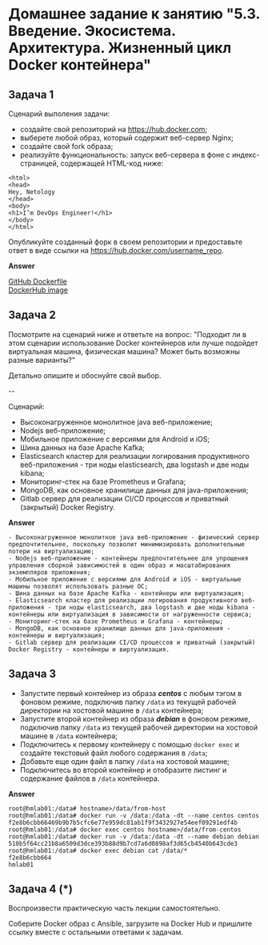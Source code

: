 
# Домашнее задание к занятию "5.3. Введение. Экосистема. Архитектура. Жизненный цикл Docker контейнера"

## Задача 1

Сценарий выполения задачи:

- создайте свой репозиторий на https://hub.docker.com;
- выберете любой образ, который содержит веб-сервер Nginx;
- создайте свой fork образа;
- реализуйте функциональность:
запуск веб-сервера в фоне с индекс-страницей, содержащей HTML-код ниже:
```
<html>
<head>
Hey, Netology
</head>
<body>
<h1>I’m DevOps Engineer!</h1>
</body>
</html>
```
Опубликуйте созданный форк в своем репозитории и предоставьте ответ в виде ссылки на https://hub.docker.com/username_repo.  

**Answer**

[ GitHub Dockerfile ](./Dockerfile-#1)  
[ DockerHub image](https://hub.docker.com/r/accesshasbeendenied/task1)

## Задача 2

Посмотрите на сценарий ниже и ответьте на вопрос:
"Подходит ли в этом сценарии использование Docker контейнеров или лучше подойдет виртуальная машина, физическая машина? Может быть возможны разные варианты?"

Детально опишите и обоснуйте свой выбор.

--

Сценарий:

- Высоконагруженное монолитное java веб-приложение;
- Nodejs веб-приложение;
- Мобильное приложение c версиями для Android и iOS;
- Шина данных на базе Apache Kafka;
- Elasticsearch кластер для реализации логирования продуктивного веб-приложения - три ноды elasticsearch, два logstash и две ноды kibana;
- Мониторинг-стек на базе Prometheus и Grafana;
- MongoDB, как основное хранилище данных для java-приложения;
- Gitlab сервер для реализации CI/CD процессов и приватный (закрытый) Docker Registry.  

**Answer**


    - Высоконагруженное монолитное java веб-приложение - физический сервер предпочтительнее, поскольку позволит минимизировать дополнительные потери на виртуализацию;
    - Nodejs веб-приложение - контейнеры предпочтительнее для упрощения управления сборкой зависимостей в один образ и масштабирования экземпляров приложения;
    - Мобильное приложение c версиями для Android и iOS - виртуальные машины позволят использовать разные ОС; 
    - Шина данных на базе Apache Kafka - контейнеры или виртуализация;
    - Elasticsearch кластер для реализации логирования продуктивного веб-приложения - три ноды elasticsearch, два logstash и две ноды kibana - контейнеры или виртуализация в зависимости от нагруженности сервиса;
    - Мониторинг-стек на базе Prometheus и Grafana - контейнеры;
    - MongoDB, как основное хранилище данных для java-приложения - контейнеры и виртуализация;
    - Gitlab сервер для реализации CI/CD процессов и приватный (закрытый) Docker Registry - контейнеры и виртуализация.

## Задача 3

- Запустите первый контейнер из образа ***centos*** c любым тэгом в фоновом режиме, подключив папку ```/data``` из текущей рабочей директории на хостовой машине в ```/data``` контейнера;
- Запустите второй контейнер из образа ***debian*** в фоновом режиме, подключив папку ```/data``` из текущей рабочей директории на хостовой машине в ```/data``` контейнера;
- Подключитесь к первому контейнеру с помощью ```docker exec``` и создайте текстовый файл любого содержания в ```/data```;
- Добавьте еще один файл в папку ```/data``` на хостовой машине;
- Подключитесь во второй контейнер и отобразите листинг и содержание файлов в ```/data``` контейнера.  

**Answer**

    root@hmlab01:/data# hostname>/data/from-host
    root@hmlab01:/data# docker run -v /data:/data -dt --name centos centos
    f2e8b6cbb66469b9b7b5cfc6e77e959dc81ab1f9f3432927e54eef09291edf4b
    root@hmlab01:/data# docker exec centos hostname>/data/from-centos
    root@hmlab01:/data# docker run -v /data:/data -dt --name debian debian
    510b5f64cc21b8a6509d3dce393b88d9b7cd7a6d0898af3d65cb4540b643cde3
    root@hmlab01:/data# docker exec debian cat /data/*
    f2e8b6cbb664
    hmlab01


## Задача 4 (*)

Воспроизвести практическую часть лекции самостоятельно.

Соберите Docker образ с Ansible, загрузите на Docker Hub и пришлите ссылку вместе с остальными ответами к задачам.

